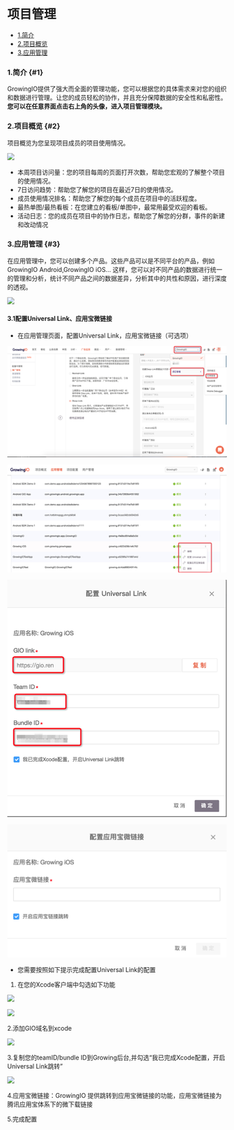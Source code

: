 # 项目管理

* [1.简介](project-configuration.md#1)
* [2.项目概览](project-configuration.md#2)
* [3.应用管理](project-configuration.md#3)

### 1.简介 {#1}

GrowingIO提供了强大而全面的管理功能，您可以根据您的具体需求来对您的组织和数据进行管理。让您的成员轻松的协作，并且充分保障数据的安全性和私密性。**您可以在任意界面点击右上角的头像，进入项目管理模块。**

### 2.项目概览 {#2}

项目概览为您呈现项目成员的项目使用情况。

![](https://docs.growingio.com/.gitbook/assets/1%20%285%29.png)

* 本周项目访问量：您的项目每周的页面打开次数，帮助您宏观的了解整个项目的使用情况。
* 7日访问趋势：帮助您了解您的项目在最近7日的使用情况。
* 成员使用情况排名：帮助您了解您的每个成员在项目中的活跃程度。
* 最热单图/最热看板：在您建立的看板/单图中，最常用最受欢迎的看板。
* 活动日志：您的成员在项目中的协作日志，帮助您了解您的分群，事件的新建和改动情况

### 3.应用管理 {#3}

在应用管理中，您可以创建多个产品。这些产品可以是不同平台的产品，例如GrowingIO Android,GrowingIO iOS... 这样，您可以对不同产品的数据进行统一的管理和分析，统计不同产品之间的数据差异，分析其中的共性和原因，进行深度的透视。

![](https://docs.growingio.com/.gitbook/assets/2%20%284%29.png)

#### 

#### 3.1配置Universal Link、应用宝微链接

* 在应用管理页面，配置Universal Link，应用宝微链接（可选项）

![&#x627E;&#x5230;&#x5E94;&#x7528;&#x7BA1;&#x7406;&#x9875;&#x9762;](../.gitbook/assets/tu-pian.png)

![&#x5E94;&#x7528;&#x7BA1;&#x7406;&#x9875;&#x9762;](../.gitbook/assets/ying-yong-guan-li.jpg)

![](../.gitbook/assets/pei-zhi-universal-link.jpg)

![](../.gitbook/assets/pei-zhi-wei-lian-jie.jpg)

* 您需要按照如下提示完成配置Universal Link的配置



1. 在您的Xcode客户端中勾选如下功能

![](https://lh3.googleusercontent.com/Ir0ND5HCreWCk2OojBZcFRylDnmheLcf7GyJBZu1Tj85sXoknRrRfjUXrUlnxLdaFeJ8UeSM5-MGNnSjLaBxLmnBC0ipvWBOsJRPz2oEJCDTA_3yUG9JQa1lh-4CqZ9g6dK8o3hk)



![](https://lh6.googleusercontent.com/CqwX-YCFCo3Ma2J6Nq8q7hJ-cMQrL-juUHselvoTryr6ELhKD6OISKURLP6hjFr3aPmsyykDZUF-hGVi3xyOKa-t2JpYb9LKLqvuXXlotvQ90L2VXIOFQ9szWqEaznUH93jB7BFH)

  

 2.添加GIO域名到xcode

![](https://lh4.googleusercontent.com/7YUukBuCgWU1GneNSNv7mB9mxZVh99dfFM2qzXmFDcod8bFy_JWWCsRdPMaIyCJuo4UYbk5R0NBpoEEiPsnloLPjwcuOB_AIdrKMOAQMMvJoilhp05MO4nDlc3l4LeUx6fjLQp37)



3.复制您的teamID/bundle ID到Growing后台,并勾选“我已完成Xcode配置，开启Universal Link跳转”

![](https://lh4.googleusercontent.com/DfoaT2L-yKMEHoCKctZRuKsyCo1ghlCM7L_ylxpZ-HqmQnuEHE0uugA9ZEBkE_KmXTTVBZQRIa9DvjnTtHSOKJK3VuO_mTYEs3LiOZDP_Uqo_GQF6Bg6Tx11ijy_BmFpzhblTTS9)



4.应用宝微链接：GrowingIO 提供跳转到应用宝微链接的功能，应用宝微链接为腾讯应用宝体系下的微下载链接

5.完成配置

